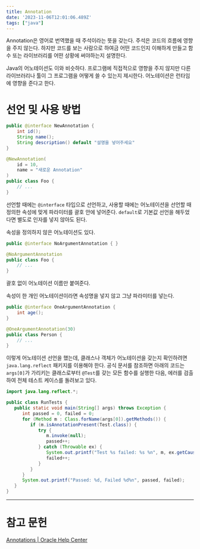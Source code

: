 ```yaml
---
title: Annotation
date: '2023-11-06T12:01:06.489Z'
tags: ["java"]
---
```


Annotation은 영어로 번역했을 때 주석이라는 뜻을 갖는다. 주석은 코드의 흐름에 영향을 주지 않는다. 하지만 코드를 보는 사람으로 하여금 어떤 코드인지 이해하게 만들고 함수 또는 라이브러리를 어떤 상황에 써야하는지 설명한다. 

Java의 어노테이션도 이와 비슷하다. 프로그램에 직접적으로 영향을 주지 않지만 다른 라이브러리나 툴이 그 프로그램을 어떻게 쓸 수 있는지 제시한다. 어노테이션은 런타임에 영향을 준다고 한다.

# 선언 및 사용 방법

```java
public @interface NewAnnotation {
    int id();
    String name();
    String description() default "설명을 넣어주세요"
}

@NewAnnotation(
    id = 10,
    name = "새로운 Annotation"
)
public class Foo {
    // ...
}
```

선언할 때에는 `@interface` 타입으로 선언하고, 사용할 때에는 어노테이션을 선언할 때 정의한 속성에 맞게 파라미터를 괄호 안에 넣어준다. `default`로 기본값 선언을 해두었다면 별도로 인자를 넣지 않아도 된다.

속성을 정의하지 않은 어노테이션도 있다. 

```java
public @interface NoArgumentAnnotation { }

@NoArgumentAnnotation
public class Foo {
    // ...
}
```

괄호 없이 어노테이션 이름만 붙여준다.

속성이 한 개인 어노테이션이라면 속성명을 넣지 않고 그냥 파라미터를 넣는다.

```java
public @interface OneArgumentAnnotation {
    int age();
}

@OneArgumentAnnotation(30)
public class Person {
    // ...
}
```

이렇게 어노테이션 선언을 했는데, 클래스나 객체가 어노테이션을 갖는지 확인하려면 `java.lang.reflect` 패키지를 이용해야 한다. 공식 문서를 참조하면 아래의 코드는 `args[0]`가 가리키는 클래스로부터 `@Test`를 갖는 모든 함수를 실행한 다음, 에러를 검출하여 전체 테스트 케이스를 돌려보고 있다.

```java
import java.lang.reflect.*;

public class RunTests {
   public static void main(String[] args) throws Exception {
      int passed = 0, failed = 0;
      for (Method m : Class.forName(args[0]).getMethods()) {
         if (m.isAnnotationPresent(Test.class)) {
            try {
               m.invoke(null);
               passed++;
            } catch (Throwable ex) {
               System.out.printf("Test %s failed: %s %n", m, ex.getCause());
               failed++;
            }
         }
      }
      System.out.printf("Passed: %d, Failed %d%n", passed, failed);
   }
}
```

---

# 참고 문헌

[Annotations | Oracle Help Center](https://docs.oracle.com/javase/8/docs/technotes/guides/language/annotations.html)